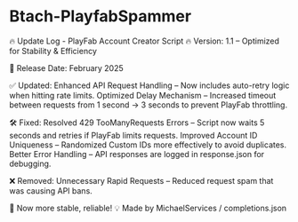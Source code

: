 # Btach-PlayfabSpammer


🔥 Update Log - PlayFab Account Creator Script 🔥
Version: 1.1 – Optimized for Stability & Efficiency 

📅 Release Date: February 2025

✅ Updated:
Enhanced API Request Handling – Now includes auto-retry logic when hitting rate limits.
Optimized Delay Mechanism – Increased timeout between requests from 1 second → 3 seconds to prevent PlayFab throttling.


🛠 Fixed:
Resolved 429 TooManyRequests Errors – Script now waits 5 seconds and retries if PlayFab limits requests.
Improved Account ID Uniqueness – Randomized Custom IDs more effectively to avoid duplicates.
Better Error Handling – API responses are logged in response.json for debugging.


❌ Removed:
Unnecessary Rapid Requests – Reduced request spam that was causing API bans.


🚀 Now more stable, reliable!
💡 Made by MichaelServices / completions.json
